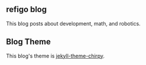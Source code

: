 ## refigo blog

This blog posts about development, math, and robotics.

## Blog Theme

This blog's theme is [jekyll-theme-chirpy][chirpy].

[chirpy]: https://github.com/cotes2020/jekyll-theme-chirpy/
